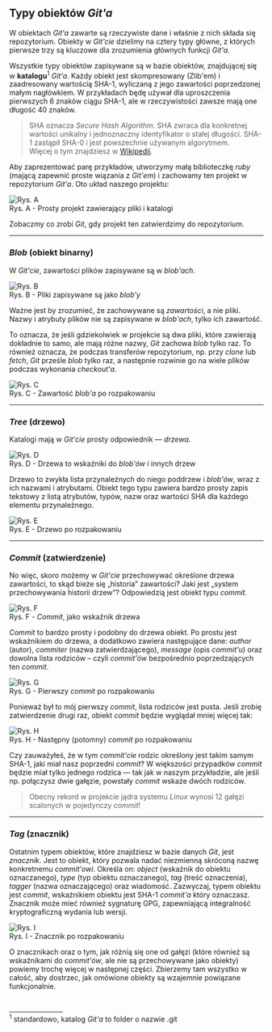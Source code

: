 ## Typy obiektów *Git'a*

W obiektach *Git'a* zawarte są rzeczywiste dane i właśnie z nich składa się repozytorium. 
Obiekty w *Git'cie* dzielimy na cztery typy główne, z których pierwsze trzy są kluczowe dla zrozumienia głównych funkcji *Git'a*.

Wszystkie typy obiektów zapisywane są w bazie obiektów, znajdującej się w **katalogu**<sup>1</sup> *Git'a*. Każdy obiekt jest skompresowany (Zlib'em) i zaadresowany wartością SHA-1, wyliczaną z jego zawartości poprzedzonej małym nagłówkiem. W przykładach będę używał dla uproszczenia pierwszych 6 znaków ciągu SHA-1, ale w rzeczywistości zawsze mają one długość 40 znaków.

> SHA oznacza *Secure Hash Algorithm*. SHA zwraca dla konkretnej wartości unikalny i jednoznaczny identyfikator o stałej długości. 
SHA-1 zastąpił SHA-0 i jest powszechnie używanym algorytmem.<br>
Więcej o tym znajdziesz w [Wikipedii](http://en.wikipedia.org/wiki/SHA1).

Aby zaprezentować parę przykładów, utworzymy małą biblioteczkę *ruby* (mającą zapewnić proste wiązania z *Git'em*) i zachowamy ten projekt w repozytorium *Git'a*. 
Oto układ naszego projektu:

![Rys. A](https://github.com/pluralsight/git-internals-pdf/blob/master/artwork/s1/layout.png)<br>
Rys. A - Prosty projekt zawierający pliki i katalogi

Zobaczmy co zrobi *Git*, gdy projekt ten zatwierdzimy do repozytorium.

---
### *Blob* (obiekt binarny)

W *Git'cie*, zawartości plików zapisywane są w *blob'ach*.

![Rys. B](https://github.com/pluralsight/git-internals-pdf/blob/master/artwork/s1/blobs.png)<br>
Rys. B - Pliki zapisywane są jako *blob'y*

Ważne jest by zrozumieć, że zachowywane są *zawartości*, a nie pliki. Nazwy i atrybuty plików nie są zapisywane w *blob'ach*, tylko ich zawartość. 

To oznacza, że jeśli gdziekolwiek w projekcie są dwa pliki, które zawierają dokładnie to samo, ale mają różne nazwy, *Git* zachowa *blob* tylko raz. To również oznacza, że podczas transferów repozytorium, np. przy *clone* lub *fetch*, *Git* prześle *blob* tylko raz, a następnie rozwinie go na wiele plików podczas wykonania *checkout'a*.

![Rys. C](https://github.com/pluralsight/git-internals-pdf/blob/master/artwork/s1/blob-expand.png)<br>
Rys. C - Zawartość *blob'a* po rozpakowaniu

---
### *Tree* (drzewo)

Katalogi mają w *Git'cie* prosty odpowiednik — *drzewa*.

![Rys. D](https://github.com/pluralsight/git-internals-pdf/blob/master/artwork/s1/trees.png)<br>
Rys. D - Drzewa to wskaźniki do *blob'ów* i innych drzew

Drzewo to zwykła lista przynależnych do niego poddrzew i *blob'ów*, wraz z ich nazwami i atrybutami. Obiekt tego typu zawiera bardzo prosty zapis tekstowy z listą atrybutów, typów, nazw oraz wartości SHA dla każdego elementu przynależnego.

![Rys. E](https://github.com/pluralsight/git-internals-pdf/blob/master/artwork/s1/tree-expand.png)<br>
Rys. E - Drzewo po rozpakowaniu

---
### *Commit* (zatwierdzenie)

No więc, skoro możemy w *Git'cie* przechowywać określone drzewa zawartości, to skąd bieże się „historia” zawartości? Jaki jest „system przechowywania historii drzew”? Odpowiedzią jest obiekt typu *commit*.

![Rys. F](https://github.com/pluralsight/git-internals-pdf/blob/master/artwork/s1/commit.png)<br>
Rys. F - *Commit*, jako wskaźnik drzewa

*Commit* to bardzo prosty i podobny do drzewa obiekt. Po prostu jest wskaźnikiem do drzewa, a dodatkowo zawiera następujące dane: *author* (autor), *commiter* (nazwa zatwierdzającego), *message* (opis *commit'u*) oraz dowolna lista rodziców – czyli *commit'ów* bezpośrednio poprzedzających ten *commit*.

![Rys. G](https://github.com/pluralsight/git-internals-pdf/blob/master/artwork/s1/commit-expand.png)<br>
Rys. G - Pierwszy *commit* po rozpakowaniu

Ponieważ był to mój pierwszy *commit*, lista rodziców jest pusta. Jeśli zrobię zatwierdzenie drugi raz, obiekt *commit* będzie wyglądał mniej więcej tak:

![Rys. H](https://github.com/pluralsight/git-internals-pdf/blob/master/artwork/s1/commit-expand2.png)<br>
Rys. H - Następny (potomny) *commit* po rozpakowaniu

Czy zauważyłeś, że w tym *commit'cie* rodzic określony jest takim samym SHA-1, jaki miał nasz poprzedni *commit*?
W większości przypadków *commit* będzie miał tylko jednego rodzica — tak jak w naszym przykładzie, ale jeśli np. połączysz dwie gałęzie, powstały *commit* wskaże dwóch rodziców.

> Obecny rekord w projekcie jądra systemu *Linux* wynosi 12 gałęzi scalonych w pojedynczy *commit*!

---
### *Tag* (znacznik)

Ostatnim typem obiektów, które znajdziesz w bazie danych *Git*, jest *znacznik*. Jest to obiekt, który pozwala nadać niezmienną skróconą nazwę konkretnemu *commit'owi*. Określa on: *object* (wskaźnik do obiektu oznaczanego), *type* (typ obiektu oznaczanego), *tag* (treść oznaczenia), *tagger* (nazwa oznaczającego) oraz wiadomość. Zazwyczaj, typem obiektu jest *commit*, wskaźnikiem obiektu jest SHA-1 *commit'a* który oznaczasz. Znacznik może mieć również sygnaturę GPG, zapewniającą integralność kryptograficzną wydania lub wersji.

![Rys. I](https://github.com/pluralsight/git-internals-pdf/blob/master/artwork/s1/tag-expand.png)<br>
Rys. I - Znacznik po rozpakowaniu

O znacznikach oraz o tym, jak różnią się one od gałęzi (które również są wskaźnikami do *commit'ów*, ale nie są przechowywane jako obiekty) powiemy trochę więcej w następnej części. Zbierzemy tam wszystko w całość, aby dostrzec, jak omówione obiekty są wzajemnie powiązane funkcjonalnie.


<br><sup>____________________</sup>
<br><sup>1</sup> standardowo, katalog *Git'a* to folder o nazwie .git
